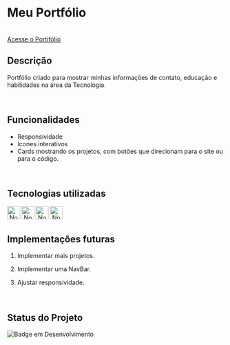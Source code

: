# Meu Portfólio
<br/>
<a href="http://auybergenesini.com.br" target="_blank">Acesse o Portifólio</a>

<br/>

## Descrição


Portfólio criado para mostrar minhas informações de contato, educação e habilidades na área da Tecnologia.

<br/>

## Funcionalidades

- Responsividade
- Icones interativos
- Cards mostrando os projetos, com botões que direcionam para o site ou para o código.
<br/>

## Tecnologias utilizadas 
<div align="center"> 
<img align="left" alt="NodeJs" height="30" width="30" src="https://cdn.jsdelivr.net/gh/devicons/devicon@latest/icons/typescript/typescript-original.svg" />          
<img align="left" alt="NodeJs" height="30" width="30" src="https://cdn.jsdelivr.net/gh/devicons/devicon@latest/icons/react/react-original.svg" />
<img align="left" alt="NodeJs" height="30" width="30" src="https://cdn.jsdelivr.net/gh/devicons/devicon@latest/icons/vite/vite-original-wordmark.svg" />
<img align="left" alt="NodeJs" height="30" width="30" src="https://cdn.jsdelivr.net/gh/devicons/devicon@latest/icons/html5/html5-original.svg" />


</div>
<br/><br/>

## Implementações futuras
1. Implementar mais projetos.

2. Implementar uma NavBar.

3. Ajustar responsividade. 


<br/>


## Status do Projeto

![Badge em Desenvolvimento](https://img.shields.io/badge/Status-Em%20Desenvolvimento-green)

<br/>




